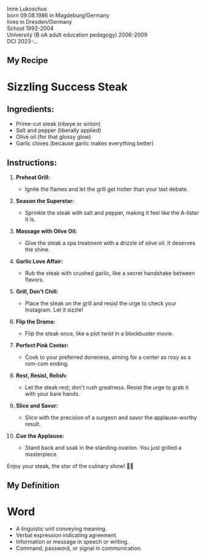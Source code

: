 Imre Lukoschus  
born 09.08.1986 in Magdeburg/Germany  
lives in Dresden/Germany   
School 1992-2004  
University (B oA adult education pedagogy) 2006-2009  
DCI 2023-...  

## My Recipe

# Sizzling Success Steak

## Ingredients:

- Prime-cut steak (ribeye or sirloin)
- Salt and pepper (liberally applied)
- Olive oil (for that glossy glow)
- Garlic cloves (because garlic makes everything better)

## Instructions:

1. **Preheat Grill:**
   - Ignite the flames and let the grill get hotter than your last debate.

2. **Season the Superstar:**
   - Sprinkle the steak with salt and pepper, making it feel like the A-lister it is.

3. **Massage with Olive Oil:**
   - Give the steak a spa treatment with a drizzle of olive oil. It deserves the shine.

4. **Garlic Love Affair:**
   - Rub the steak with crushed garlic, like a secret handshake between flavors.

5. **Grill, Don't Chill:**
   - Place the steak on the grill and resist the urge to check your Instagram. Let it sizzle!

6. **Flip the Drama:**
   - Flip the steak once, like a plot twist in a blockbuster movie.

7. **Perfect Pink Center:**
   - Cook to your preferred doneness, aiming for a center as rosy as a rom-com ending.

8. **Rest, Resist, Relish:**
   - Let the steak rest; don’t rush greatness. Resist the urge to grab it with your bare hands.

9. **Slice and Savor:**
   - Slice with the precision of a surgeon and savor the applause-worthy result.

10. **Cue the Applause:**
    - Stand back and soak in the standing ovation. You just grilled a masterpiece.

Enjoy your steak, the star of the culinary show! 🥩✨


## My Definition 

# Word

- A linguistic unit conveying meaning.
- Verbal expression indicating agreement.
- Information or message in speech or writing.
- Command, password, or signal in communication.

